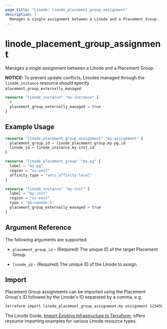 ```yaml
---
page_title: "Linode: linode_placement_group_assignment"
description: |-
  Manages a single assignment between a Linode and a Placement Group.
---
```


# linode\_placement\_group\_assignment

Manages a single assignment between a Linode and a Placement Group.

**NOTICE:** To prevent update conflicts, Linodes managed through the `linode_instance` resource should specify `placement_group_externally_managed`:

```terraform
resource "linode_instance" "my-instance" {
  # ...
  placement_group_externally_managed = true
}
```

## Example Usage

```terraform
resource "linode_placement_group_assignment" "my-assignment" {
  placement_group_id = linode_placement_group.my-pg.id
  linode_id = linode_instance.my-inst.id
}

resource "linode_placement_group" "my-pg" {
  label = "my-pg"
  region = "us-east"
  affinity_type = "anti_affinity:local"
}

resource "linode_instance" "my-inst" {
  label = "my-inst"
  region = "us-east"
  type = "g6-nanode-1"
  placement_group_externally_managed = true
}
```

## Argument Reference

The following arguments are supported:

* `placement_group_id` - (Required) The unique ID of the target Placement Group.

* `linode_id` - (Required) The unique ID of the Linode to assign.

## Import

Placement Group assignments can be imported using the Placement Group's ID followed by the Linode's ID separated by a comma, e.g.

```sh
terraform import linode_placement_group_assignment.my-assignment 1234567,7654321
```

The Linode Guide, [Import Existing Infrastructure to Terraform](https://www.linode.com/docs/applications/configuration-management/import-existing-infrastructure-to-terraform/), offers resource importing examples for various Linode resource types.
